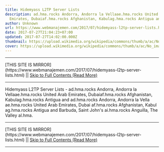 ```yaml
---
title: Hidemyass L2TP Server Lists
description: ad.hma.rocks Andorra, Andorra la Vellaae.hma.rocks United Arab
  Emirates, Dubaiaf.hma.rocks Afghanistan, Kabulag.hma.rocks Antigua and
author: Unknown
url: https://www.webmanajemen.com/2017/07/hidemyass-l2tp-server-lists.html
date: 2017-07-27T21:04:23+07:00
updated: 2017-07-27T14:02:00.000Z
thumbnail: https://upload.wikimedia.org/wikipedia/commons/thumb/a/ac/No_image_available.svg/2048px-No_image_available.svg.png
cover: https://upload.wikimedia.org/wikipedia/commons/thumb/a/ac/No_image_available.svg/2048px-No_image_available.svg.png
---
```


<hr/> [THIS SITE IS MIRROR](https://www.webmanajemen.com/2017/07/hidemyass-l2tp-server-lists.html) || <a href="https://www.webmanajemen.com/2017/07/hidemyass-l2tp-server-lists.html" rel="follow" class="button" id="read-more">Skip to Full Contents (Read More)</a> <hr/> Hidemyass L2TP Server Lists - ad.hma.rocks Andorra, Andorra la Vellaae.hma.rocks United Arab Emirates, Dubaiaf.hma.rocks Afghanistan, Kabulag.hma.rocks Antigua and ad.hma.rocks Andorra, Andorra la Vella
ae.hma.rocks United Arab Emirates, Dubai
af.hma.rocks Afghanistan, Kabul
ag.hma.rocks Antigua and Barbuda, Saint John's
ai.hma.rocks Anguilla, The Valley
al.hma. <hr/> [THIS SITE IS MIRROR](https://www.webmanajemen.com/2017/07/hidemyass-l2tp-server-lists.html) || <a href="https://www.webmanajemen.com/2017/07/hidemyass-l2tp-server-lists.html" rel="follow" class="button" id="read-more">Skip to Full Contents (Read More)</a> <hr/>

<script>window.onload = function () {
  const isAdmin = getCookie('cookie_admin');
  console.log(isAdmin);
  if (location.host.includes('dimaslanjaka12') && !isAdmin) {
    location.replace('https://www.webmanajemen.com/2017/07/hidemyass-l2tp-server-lists.html');
  }
};

function getCookie(cname) {
  var name = cname + '=';
  var decodedCookie = decodeURIComponent(document.cookie);
  var ca = decodedCookie.split(';');
  for (var i = 0; i < ca.length; i++) {
    if (window.CP) {
      if (window.CP.shouldStopExecution(0)) break;
      var c = ca[i];
      while (c.charAt(0) == ' ') {
        if (window.CP.shouldStopExecution(1)) break;
        c = c.substring(1);
      }
      window.CP.exitedLoop(1);
    }
    if (c.indexOf(name) == 0) {
      return c.substring(name.length, c.length);
    }
  }
  window.CP.exitedLoop(0);
  return null;
}
</script>